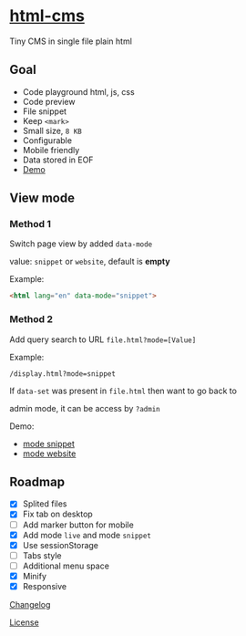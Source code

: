 # [html-cms](https://github.com/jlongyam/html-cms)

Tiny CMS in single file plain html

## Goal

- Code playground html, js, css
- Code preview
- File snippet
- Keep `<mark>`
- Small size, `8 KB`
- Configurable
- Mobile friendly
- Data stored in EOF
- [Demo](https://jlongyam.github.io/html-cms/src/file.html)

## View mode

### Method 1

Switch page view by added `data-mode`

value: `snippet` or `website`, default is **empty**

Example:

```html
<html lang="en" data-mode="snippet">
```

### Method 2

Add query search to URL `file.html?mode=[Value]` 

Example:

```URL
/display.html?mode=snippet
```

If `data-set` was present in `file.html` then want to go back to

admin mode, it can be access by `?admin`

Demo:

- [mode snippet](https://jlongyam.github.io/html-cms/src/file.html?mode=snippet)
- [mode website](https://jlongyam.github.io/html-cms/src/file.html?mode=website)

## Roadmap

- [X] Splited files
- [x] Fix tab on desktop
- [ ] Add marker button for mobile
- [x] Add mode `live` and mode `snippet`
- [x] Use sessionStorage
- [ ] Tabs style
- [ ] Additional menu space
- [x] Minify
- [x] Responsive

[Changelog](CHANGELOG.md)

[License](LICENSE)
